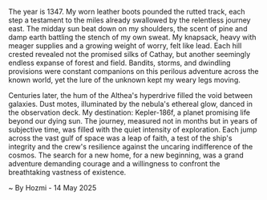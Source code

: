 
The year is 1347.  My worn leather boots pounded the rutted track, each step a testament to the miles already swallowed by the relentless journey east.  The midday sun beat down on my shoulders, the scent of pine and damp earth battling the stench of my own sweat.  My knapsack, heavy with meager supplies and a growing weight of worry, felt like lead.  Each hill crested revealed not the promised silks of Cathay, but another seemingly endless expanse of forest and field.  Bandits, storms, and dwindling provisions were constant companions on this perilous adventure across the known world, yet the lure of the unknown kept my weary legs moving.


Centuries later, the hum of the Althea's hyperdrive filled the void between galaxies.  Dust motes, illuminated by the nebula's ethereal glow, danced in the observation deck.  My destination: Kepler-186f, a planet promising life beyond our dying sun.  The journey, measured not in months but in years of subjective time, was filled with the quiet intensity of exploration.  Each jump across the vast gulf of space was a leap of faith, a test of the ship's integrity and the crew's resilience against the uncaring indifference of the cosmos.  The search for a new home, for a new beginning, was a grand adventure demanding courage and a willingness to confront the breathtaking vastness of existence.

~ By Hozmi - 14 May 2025
